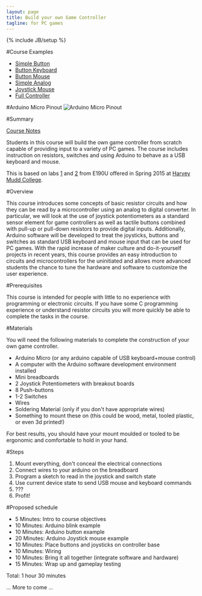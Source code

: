 ```yaml
---
layout: page
title: Build your own Game Controller
tagline: for PC games
---
```

{% include JB/setup %}

#Course Examples

* [Simple Button](ex/SimpleButton.txt)
* [Button Keyboard](ex/ButtonKeyboard.txt)
* [Button Mouse](ex/ButtonMouse.txt)
* [Simple Analog](ex/SimpleAnalog.txt)
* [Joystick Mouse](ex/JoystickMouse.txt)
* [Full Controller](ex/BasicController.txt)

#Arduino Micro Pinout
![Arduino Micro Pinout](https://www.arduino.cc/en/uploads/Main/ArduinoMicro_Pinout3.png)

#Summary

[Course Notes](controllerCourseNotes.pdf)

Students in this course will build the own game controller from
scratch capable of providing input to a variety of PC games. The
course includes instruction on resistors, switches and using Arduino
to behave as a USB keyboard and mouse.

This is based on labs [1](http://pages.hmc.edu/jspjut/class/s2015/e190u/lab/lab1.html) and 
[2](http://pages.hmc.edu/jspjut/class/s2015/e190u/lab/lab2.html) 
from E190U offered in Spring 2015 at [Harvey Mudd College](http://www.hmc.edu).

#Overview

This course introduces some concepts of basic resistor circuits and
how they can be read by a microcontroller using an analog to digital
converter. 
In particular, we will look at the use of joystick potentiometers as a
standard sensor element for game controllers as well as tactile
buttons combined with pull-up or pull-down resistors to provide
digital inputs.
Additionally, Arduino software will be developed to treat the
joysticks, buttons and switches as standard USB keyboard and mouse
input that can be used for PC games.
With the rapid increase of maker culture and do-it-yourself projects
in recent years, this course provides an easy introduction to circuits
and microcontrollers for the uninitiated and allows more advanced
students the chance to tune the hardware and software to customize the
user experience.

#Prerequisites

This course is intended for people with little to no experience with
programming or electronic circuits.
If you have some C programming experience or understand resistor
circuits you will more quickly be able to complete the tasks in the
course.

#Materials

You will need the following materials to complete the construction of
your own game controller.

* Arduino Micro (or any arduino capable of USB keyboard+mouse control)
* A computer with the Arduino software development environment installed
* Mini breadboards
* 2 Joystick Potentiometers with breakout boards
* 8 Push-buttons
* 1-2 Switches
* Wires
* Soldering Material (only if you don't have appropriate wires)
* Something to mount these on (this could be wood, metal, tooled plastic, or even 3d printed!)

For best results, you should have your mount moulded or tooled to be
ergonomic and comfortable to hold in your hand.

#Steps

1. Mount everything, don't conceal the electrical connections
2. Connect wires to your arduino on the breadboard
3. Program a sketch to read in the joystick and switch state
4. Use current device state to send USB mouse and keyboard commands
5. ???
6. Profit!

#Proposed schedule

* 5 Minutes: Intro to course objectives
* 10 Minutes: Arduino blink example
* 10 Minutes: Arduino button example
* 20 Minutes: Arduino Joystick mouse example
* 10 Minutes: Place buttons and joysticks on controller base
* 10 Minutes: Wiring
* 10 Minutes: Bring it all together (integrate software and hardware)
* 15 Minutes: Wrap up and gameplay testing

Total: 1 hour 30 minutes

... More to come ...
